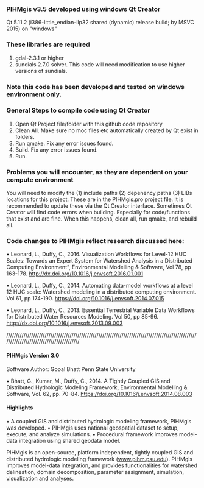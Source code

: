 ### PIHMgis v3.5 developed using windows Qt Creator 
Qt 5.11.2 (i386-little_endian-ilp32 shared (dynamic) release build; by MSVC 2015) on "windows" 

### These libraries are required
1. gdal-2.3.1 or higher
2. sundials 2.7.0 solver. This code will need modification to use higher versions of sundials.

### Note this code has been developed and tested on windows environment only.

### General Steps to compile code using Qt Creator 
1. Open Qt Project file/folder with this github code repository
2. Clean All. Make sure no moc files etc automatically created by Qt exist in folders.
3. Run qmake. Fix any error issues found.
4. Build. Fix any error issues found.
5. Run.

### Problems you will encounter, as they are dependent on your compute environment
You will need to modify the (1) include paths (2) depenency paths (3) LIBs locations for this project. These are in the PIHMgis.pro project file. It is recommended to update these via the Qt Creator interface.
Sometimes Qt Creator will find code errors when building. Especially for code/functions that exist and are fine. When this happens, clean all, run qmake, and rebuild all.

### Code changes to PIHMgis reflect research discussed here:

• Leonard, L., Duffy, C., 2016. Visualization Workflows for Level-12 HUC Scales: Towards an Expert System for Watershed Analysis in a Distributed Computing Environment”, Environmental Modelling & Software, Vol 78, pp 163-178. http://dx.doi.org/10.1016/j.envsoft.2016.01.001

• Leonard, L., Duffy, C., 2014. Automating data-model workflows at a level 12 HUC scale: Watershed modeling in a distributed computing environment. Vol 61, pp 174-190. https://doi.org/10.1016/j.envsoft.2014.07.015

• Leonard, L., Duffy, C., 2013. Essential Terrestrial Variable Data Workflows for Distributed Water Resources Modeling. Vol 50, pp 85-96. http://dx.doi.org/10.1016/j.envsoft.2013.09.003


/////////////////////////////////////////////////////////////////////////////////////////////////////////////////////////////////////////


#### PIHMgis Version 3.0
Software Author:
Gopal Bhatt
Penn State University

• Bhatt, G., Kumar, M., Duffy, C., 2014. A Tightly Coupled GIS and Distributed Hydrologic Modeling Framework, Environmental Modelling & Software, Vol. 62, pp. 70–84. https://doi.org/10.1016/j.envsoft.2014.08.003


#### Highlights
• A coupled GIS and distributed hydrologic modeling framework, PIHMgis was developed.
• PIHMgis uses national geospatial dataset to setup, execute, and analyze simulations.
• Procedural framework improves model-data integration using shared geodata model.


PIHMgis is an open-source, platform independent, tightly coupled GIS and distributed hydrologic modeling framework (www.pihm.psu.edu). PIHMgis improves model-data integration, and provides functionalities for watershed delineation, domain decomposition, parameter assignment, simulation, visualization and analyses.
